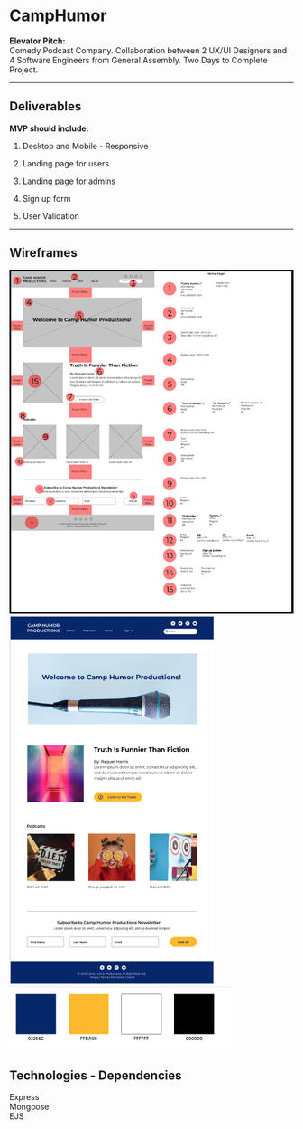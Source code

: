 # CampHumor

**Elevator Pitch:** <br/>
Comedy Podcast Company. Collaboration between 2 UX/UI Designers and 4 Software Engineers from General Assembly. Two Days to Complete Project. 

---

## Deliverables

**MVP should include:**

1. Desktop and Mobile - Responsive

2. Landing page for users

3. Landing page for admins

4. Sign up form

5. User Validation

---

## Wireframes

<img src="./public/images/Wireframe.png">

<img src="./public/images/Wireframe2.png">

<img src="./public/images/color_palette.png">


## Technologies - Dependencies

Express <br/>
Mongoose <br/>
EJS <br/>